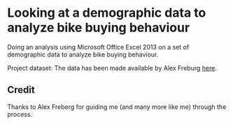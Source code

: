 # Looking at a demographic data to analyze bike buying behaviour

Doing an analysis using Microsoft Office Excel 2013 on a set of demographic data to analyze bike buying behaviour.

Project dataset: The data has been made available by Alex Freburg [here](https://github.com/AlexTheAnalyst/Excel-Tutorial/blob/main/Excel%20Project%20Dataset.xlsx).

## Credit
Thanks to Alex Freberg for guiding me (and many more like me) through the process.
